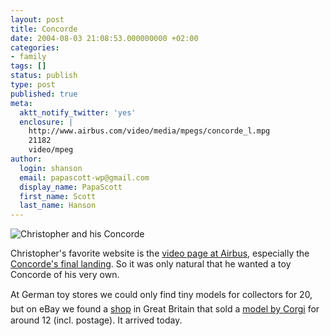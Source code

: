 ```yaml
---
layout: post
title: Concorde
date: 2004-08-03 21:08:53.000000000 +02:00
categories:
- family
tags: []
status: publish
type: post
published: true
meta:
  aktt_notify_twitter: 'yes'
  enclosure: |
    http://www.airbus.com/video/media/mpegs/concorde_l.mpg
    21182
    video/mpeg
author:
  login: shanson
  email: papascott-wp@gmail.com
  display_name: PapaScott
  first_name: Scott
  last_name: Hanson
---
```

<p><img src="http://www.papascott.de/wordpress/wp-content/uploads/2004/08/crh_concorde.jpg" alt="Christopher and his Concorde" /></p>
<p>Christopher's favorite website is the <a href="http://www.airbus.com/media/video_clips.asp">video page at Airbus</a>, especially the <a href="http://www.airbus.com/video/media/mpegs/concorde_l.mpg">Concorde's final landing</a>. So it was only natural that he wanted a toy Concorde of his very own. </p>
<p>At German toy stores we could only find tiny models for collectors for 20, but on eBay we found a <a href="http://www.givesomecharacter.com/phdi/p1.nsf/supppages/givesome?OpenDocument&part=14">shop</a> in Great Britain that  sold a <a href="http://www.corgi.co.uk/CorgiSite/pages/product/product.asp?ctlg=Corgi&ctgry=Toys&prod=59902">model by Corgi</a> for around 12 (incl. postage). It arrived today.</p>
